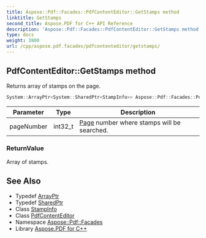 ```yaml
---
title: Aspose::Pdf::Facades::PdfContentEditor::GetStamps method
linktitle: GetStamps
second_title: Aspose.PDF for C++ API Reference
description: 'Aspose::Pdf::Facades::PdfContentEditor::GetStamps method. Returns array of stamps on the page in C++.'
type: docs
weight: 3800
url: /cpp/aspose.pdf.facades/pdfcontenteditor/getstamps/
---
```

## PdfContentEditor::GetStamps method


Returns array of stamps on the page.

```cpp
System::ArrayPtr<System::SharedPtr<StampInfo>> Aspose::Pdf::Facades::PdfContentEditor::GetStamps(int32_t pageNumber)
```


| Parameter | Type | Description |
| --- | --- | --- |
| pageNumber | int32_t | [Page](../../../aspose.pdf/page/) number where stamps will be searched. |

### ReturnValue

Array of stamps.

## See Also

* Typedef [ArrayPtr](../../../system/arrayptr/)
* Typedef [SharedPtr](../../../system/sharedptr/)
* Class [StampInfo](../../stampinfo/)
* Class [PdfContentEditor](../)
* Namespace [Aspose::Pdf::Facades](../../)
* Library [Aspose.PDF for C++](../../../)
